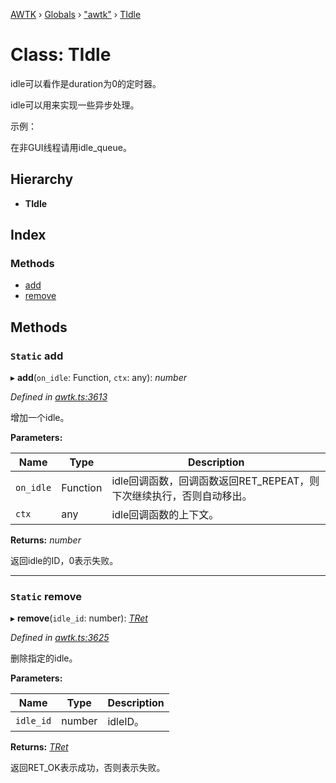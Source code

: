 [AWTK](../README.md) › [Globals](../globals.md) › ["awtk"](../modules/_awtk_.md) › [TIdle](_awtk_.tidle.md)

# Class: TIdle

idle可以看作是duration为0的定时器。

idle可以用来实现一些异步处理。

示例：

在非GUI线程请用idle\_queue。

## Hierarchy

* **TIdle**

## Index

### Methods

* [add](_awtk_.tidle.md#static-add)
* [remove](_awtk_.tidle.md#static-remove)

## Methods

### `Static` add

▸ **add**(`on_idle`: Function, `ctx`: any): *number*

*Defined in [awtk.ts:3613](https://github.com/zlgopen/awtk-binding/blob/5be3859/tools/code_gen/js/output/awtk.ts#L3613)*

增加一个idle。

**Parameters:**

Name | Type | Description |
------ | ------ | ------ |
`on_idle` | Function | idle回调函数，回调函数返回RET_REPEAT，则下次继续执行，否则自动移出。 |
`ctx` | any | idle回调函数的上下文。  |

**Returns:** *number*

返回idle的ID，0表示失败。

___

### `Static` remove

▸ **remove**(`idle_id`: number): *[TRet](../enums/_awtk_.tret.md)*

*Defined in [awtk.ts:3625](https://github.com/zlgopen/awtk-binding/blob/5be3859/tools/code_gen/js/output/awtk.ts#L3625)*

删除指定的idle。

**Parameters:**

Name | Type | Description |
------ | ------ | ------ |
`idle_id` | number | idleID。  |

**Returns:** *[TRet](../enums/_awtk_.tret.md)*

返回RET_OK表示成功，否则表示失败。
